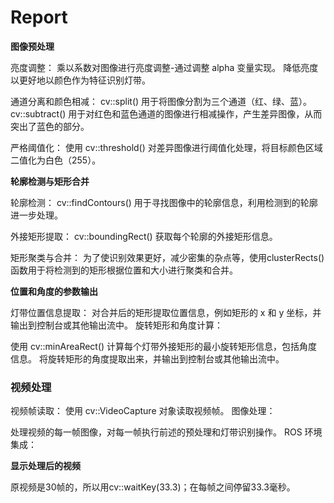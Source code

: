 # __Report__



__图像预处理__

亮度调整：
乘以系数对图像进行亮度调整-通过调整 alpha 变量实现。 降低亮度以更好地以颜色作为特征识别灯带。

通道分离和颜色相减：
cv::split() 用于将图像分割为三个通道（红、绿、蓝）。
cv::subtract() 用于对红色和蓝色通道的图像进行相减操作，产生差异图像，从而突出了蓝色的部分。

严格阈值化：
使用 cv::threshold() 对差异图像进行阈值化处理，将目标颜色区域二值化为白色（255）。

__轮廓检测与矩形合并__

轮廓检测：
cv::findContours() 用于寻找图像中的轮廓信息，利用检测到的轮廓进一步处理。

外接矩形提取：
cv::boundingRect() 获取每个轮廓的外接矩形信息。

矩形聚类与合并：
为了使识别效果更好，减少密集的杂点等，使用clusterRects() 函数用于将检测到的矩形根据位置和大小进行聚类和合并。

__位置和角度的参数输出__

灯带位置信息提取：
对合并后的矩形提取位置信息，例如矩形的 x 和 y 坐标，并输出到控制台或其他输出流中。
旋转矩形和角度计算：

使用 cv::minAreaRect() 计算每个灯带外接矩形的最小旋转矩形信息，包括角度信息。
将旋转矩形的角度提取出来，并输出到控制台或其他输出流中。

### 视频处理
视频帧读取：
使用 cv::VideoCapture 对象读取视频帧。
图像处理：

处理视频的每一帧图像，对每一帧执行前述的预处理和灯带识别操作。
ROS 环境集成：

__显示处理后的视频__

原视频是30帧的，所以用cv::waitKey(33.3)；在每帧之间停留33.3毫秒。





